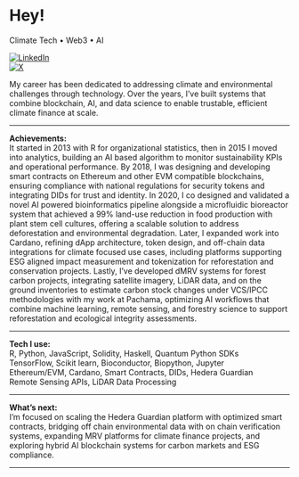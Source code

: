 # Hey! 
Climate Tech • Web3 • AI 

[![LinkedIn](https://img.shields.io/badge/LinkedIn-Connect-blue)](https://www.linkedin.com/in/ramon-sundblad/)  
[![X](https://img.shields.io/badge/X-Follow-black)](https://x.com/ramonsund)  

My career has been dedicated to addressing climate and environmental challenges through technology. Over the years, I’ve built systems that combine blockchain, AI, and data science to enable trustable, efficient climate finance at scale.  

---
**Achievements:**  
It started in 2013 with R for organizational statistics, then in 2015 I moved into analytics, building an AI based algorithm to monitor sustainability KPIs and operational performance. By 2018, I was designing and developing smart contracts on Ethereum and other EVM compatible blockchains, ensuring compliance with national regulations for security tokens and integrating DIDs for trust and identity. In 2020, I co designed and validated a novel AI powered bioinformatics pipeline alongside a microfluidic bioreactor system that achieved a 99% land-use reduction in food production with plant stem cell cultures, offering a scalable solution to address deforestation and environmental degradation. Later, I expanded work into Cardano, refining dApp architecture, token design, and off-chain data integrations for climate focused use cases, including platforms supporting ESG aligned impact measurement and tokenization for reforestation and conservation projects. Lastly, I’ve developed dMRV systems for forest carbon projects, integrating satellite imagery, LiDAR data, and on the ground inventories to estimate carbon stock changes under VCS/IPCC methodologies with my work at Pachama, optimizing AI workflows that combine machine learning, remote sensing, and forestry science to support reforestation and ecological integrity assessments. 

---

**Tech I use:**  
R, Python, JavaScript, Solidity, Haskell, Quantum Python SDKs  
TensorFlow, Scikit learn, Bioconductor, Biopython, Jupyter  
Ethereum/EVM, Cardano, Smart Contracts, DIDs, Hedera Guardian  
Remote Sensing APIs, LiDAR Data Processing  

---

**What’s next:**  
I’m focused on scaling the Hedera Guardian platform with optimized smart contracts, bridging off chain environmental data with on chain verification systems, expanding MRV platforms for climate finance projects, and exploring hybrid AI blockchain systems for carbon markets and ESG compliance.  

---
